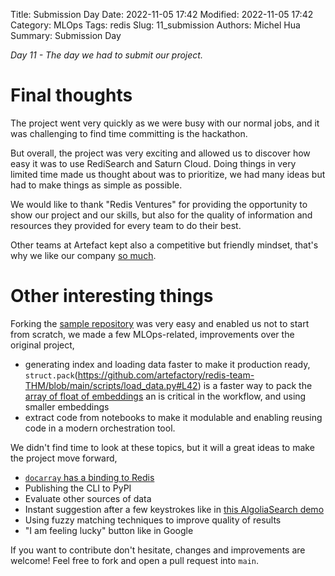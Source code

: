 Title: Submission Day
Date: 2022-11-05 17:42
Modified: 2022-11-05 17:42
Category: MLOps
Tags: redis
Slug: 11_submission
Authors: Michel Hua
Summary: Submission Day

_Day 11 - The day we had to submit our project._

# Final thoughts

The project went very quickly as we were busy with our normal jobs, and it was challenging to find time committing is the hackathon.

But overall, the project was very exciting and allowed us to discover how easy it was to use RediSearch and Saturn Cloud. Doing things in very limited time made us thought about was to prioritize, we had many ideas but had to make things as simple as possible.

We would like to thank "Redis Ventures" for providing the opportunity to show our project and our skills, but also for the quality of information and resources they provided for every team to do their best.

Other teams at Artefact kept also a competitive but friendly mindset, that's why we like our company [so much](https://artefactory.github.io/redis-team-THM/category/team.html).

# Other interesting things

Forking the [sample repository](https://github.com/RedisVentures/redis-arXiv-search) was very easy and enabled us not to start from scratch, we made a few MLOps-related, improvements over the original project,

- generating index and loading data faster to make it production ready, `struct.pack`(https://github.com/artefactory/redis-team-THM/blob/main/scripts/load_data.py#L42) is a faster way to pack the [array of float of embeddings](https://stackoverflow.com/a/9941024/1360476) an is critical in the workflow, and using smaller embeddings
- extract code from notebooks to make it modulable and enabling reusing code in a modern orchestration tool.

We didn't find time to look at these topics, but it will a great ideas to make the project move forward,

- [`docarray` has a binding to Redis](https://docarray.jina.ai/advanced/document-store/redis/)
- Publishing the CLI to PyPI
- Evaluate other sources of data
- Instant suggestion after a few keystrokes like in [this AlgoliaSearch demo](https://algoliacom-search-demo.netlify.app)
- Using fuzzy matching techniques to improve quality of results
- "I am feeling lucky" button like in Google

If you want to contribute don't hesitate, changes and improvements are welcome! Feel free to fork and open a pull request into `main`.
